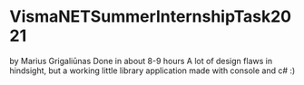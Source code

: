# VismaNETSummerInternshipTask2021
by Marius Grigaliūnas
Done in about 8-9 hours
A lot of design flaws in hindsight, but a working little library application made with console and c#
:)
